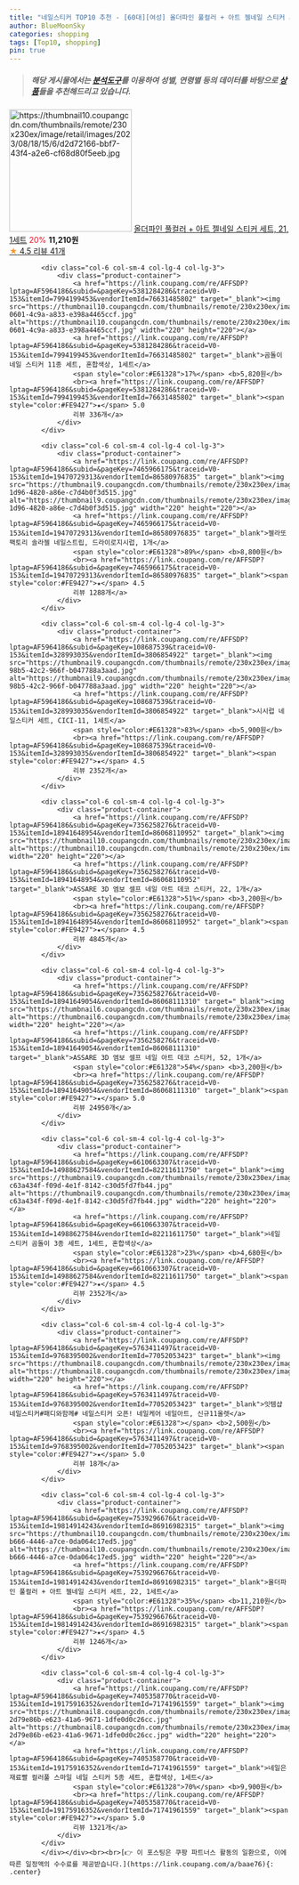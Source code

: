 ```yaml
---
title: "네일스티커 TOP10 추천 - [60대][여성] 올더파인 풀컬러 + 아트 젤네일 스티커 세트, 21, 1세트"
author: BlueMoonSky
categories: shopping
tags: [Top10, shopping]
pin: true
---
```


> ##### 해당 게시물에서는 [**분석도구**](https://itemscout.io/)를 이용하여 **성별**, **연령별** 등의 데이터를 바탕으로 [**상품**](https://link.coupang.com/a/baae76)들을 추천해드리고 있습니다.
<div class="container"><div class="row">
            <div class="col-6 col-sm-4 col-lg-4 col-lg-3">
                <div class="product-container">
                    <a href="https://link.coupang.com/re/AFFSDP?lptag=AF5964186&subid=&pageKey=7539296676&traceid=V0-153&itemId=19814914242&vendorItemId=86916982302" target="_blank"><img src="https://thumbnail10.coupangcdn.com/thumbnails/remote/230x230ex/image/retail/images/2023/08/18/15/6/d2d72166-bbf7-43f4-a2e6-cf68d80f5eeb.jpg" alt="https://thumbnail10.coupangcdn.com/thumbnails/remote/230x230ex/image/retail/images/2023/08/18/15/6/d2d72166-bbf7-43f4-a2e6-cf68d80f5eeb.jpg" width="220" height="220"></a>
                    <a href="https://link.coupang.com/re/AFFSDP?lptag=AF5964186&subid=&pageKey=7539296676&traceid=V0-153&itemId=19814914242&vendorItemId=86916982302" target="_blank">올더파인 풀컬러 + 아트 젤네일 스티커 세트, 21, 1세트</a>
                    <span style="color:#E61328">20%</span> <b>11,210원</b>
                    <br><a href="https://link.coupang.com/re/AFFSDP?lptag=AF5964186&subid=&pageKey=7539296676&traceid=V0-153&itemId=19814914242&vendorItemId=86916982302" target="_blank"><span style="color:#FE9427">★</span> 4.5
                    리뷰 41개</a>
                </div>
            </div>
            
            <div class="col-6 col-sm-4 col-lg-4 col-lg-3">
                <div class="product-container">
                    <a href="https://link.coupang.com/re/AFFSDP?lptag=AF5964186&subid=&pageKey=5381284286&traceid=V0-153&itemId=7994199453&vendorItemId=76631485802" target="_blank"><img src="https://thumbnail10.coupangcdn.com/thumbnails/remote/230x230ex/image/retail/images/2021/06/14/13/3/78b86b43-0601-4c9a-a833-e398a4465ccf.jpg" alt="https://thumbnail10.coupangcdn.com/thumbnails/remote/230x230ex/image/retail/images/2021/06/14/13/3/78b86b43-0601-4c9a-a833-e398a4465ccf.jpg" width="220" height="220"></a>
                    <a href="https://link.coupang.com/re/AFFSDP?lptag=AF5964186&subid=&pageKey=5381284286&traceid=V0-153&itemId=7994199453&vendorItemId=76631485802" target="_blank">곰돌이 네일 스티커 11종 세트, 혼합색상, 1세트</a>
                    <span style="color:#E61328">17%</span> <b>5,820원</b>
                    <br><a href="https://link.coupang.com/re/AFFSDP?lptag=AF5964186&subid=&pageKey=5381284286&traceid=V0-153&itemId=7994199453&vendorItemId=76631485802" target="_blank"><span style="color:#FE9427">★</span> 5.0
                    리뷰 336개</a>
                </div>
            </div>
            
            <div class="col-6 col-sm-4 col-lg-4 col-lg-3">
                <div class="product-container">
                    <a href="https://link.coupang.com/re/AFFSDP?lptag=AF5964186&subid=&pageKey=7465966175&traceid=V0-153&itemId=19470729313&vendorItemId=86580976835" target="_blank"><img src="https://thumbnail9.coupangcdn.com/thumbnails/remote/230x230ex/image/retail/images/2023/07/14/17/4/7286c6e2-1d96-4820-a86e-c7d4b0f3d515.jpg" alt="https://thumbnail9.coupangcdn.com/thumbnails/remote/230x230ex/image/retail/images/2023/07/14/17/4/7286c6e2-1d96-4820-a86e-c7d4b0f3d515.jpg" width="220" height="220"></a>
                    <a href="https://link.coupang.com/re/AFFSDP?lptag=AF5964186&subid=&pageKey=7465966175&traceid=V0-153&itemId=19470729313&vendorItemId=86580976835" target="_blank">젤라또팩토리 솔라젤 네일스트립, 드라이로지시럽, 1개</a>
                    <span style="color:#E61328">89%</span> <b>8,800원</b>
                    <br><a href="https://link.coupang.com/re/AFFSDP?lptag=AF5964186&subid=&pageKey=7465966175&traceid=V0-153&itemId=19470729313&vendorItemId=86580976835" target="_blank"><span style="color:#FE9427">★</span> 4.5
                    리뷰 1288개</a>
                </div>
            </div>
            
            <div class="col-6 col-sm-4 col-lg-4 col-lg-3">
                <div class="product-container">
                    <a href="https://link.coupang.com/re/AFFSDP?lptag=AF5964186&subid=&pageKey=108687539&traceid=V0-153&itemId=328993035&vendorItemId=3806854922" target="_blank"><img src="https://thumbnail9.coupangcdn.com/thumbnails/remote/230x230ex/image/retail/images/2018/07/11/11/0/1804c8a6-98b5-42c2-966f-b047788a3aad.jpg" alt="https://thumbnail9.coupangcdn.com/thumbnails/remote/230x230ex/image/retail/images/2018/07/11/11/0/1804c8a6-98b5-42c2-966f-b047788a3aad.jpg" width="220" height="220"></a>
                    <a href="https://link.coupang.com/re/AFFSDP?lptag=AF5964186&subid=&pageKey=108687539&traceid=V0-153&itemId=328993035&vendorItemId=3806854922" target="_blank">시시럽 네일스티커 세트, CICI-11, 1세트</a>
                    <span style="color:#E61328">83%</span> <b>5,900원</b>
                    <br><a href="https://link.coupang.com/re/AFFSDP?lptag=AF5964186&subid=&pageKey=108687539&traceid=V0-153&itemId=328993035&vendorItemId=3806854922" target="_blank"><span style="color:#FE9427">★</span> 4.5
                    리뷰 2352개</a>
                </div>
            </div>
            
            <div class="col-6 col-sm-4 col-lg-4 col-lg-3">
                <div class="product-container">
                    <a href="https://link.coupang.com/re/AFFSDP?lptag=AF5964186&subid=&pageKey=7356258276&traceid=V0-153&itemId=18941648954&vendorItemId=86068110952" target="_blank"><img src="https://thumbnail10.coupangcdn.com/thumbnails/remote/230x230ex/image/vendor_inventory/7336/b673a1ecc713a3fa56a526c09641f18a54db491219b2f9c942b4ba048aeb.jpg" alt="https://thumbnail10.coupangcdn.com/thumbnails/remote/230x230ex/image/vendor_inventory/7336/b673a1ecc713a3fa56a526c09641f18a54db491219b2f9c942b4ba048aeb.jpg" width="220" height="220"></a>
                    <a href="https://link.coupang.com/re/AFFSDP?lptag=AF5964186&subid=&pageKey=7356258276&traceid=V0-153&itemId=18941648954&vendorItemId=86068110952" target="_blank">ASSARE 3D 엠보 셀프 네일 아트 데코 스티커, 22, 1개</a>
                    <span style="color:#E61328">51%</span> <b>3,200원</b>
                    <br><a href="https://link.coupang.com/re/AFFSDP?lptag=AF5964186&subid=&pageKey=7356258276&traceid=V0-153&itemId=18941648954&vendorItemId=86068110952" target="_blank"><span style="color:#FE9427">★</span> 4.5
                    리뷰 4845개</a>
                </div>
            </div>
            
            <div class="col-6 col-sm-4 col-lg-4 col-lg-3">
                <div class="product-container">
                    <a href="https://link.coupang.com/re/AFFSDP?lptag=AF5964186&subid=&pageKey=7356258276&traceid=V0-153&itemId=18941649054&vendorItemId=86068111310" target="_blank"><img src="https://thumbnail6.coupangcdn.com/thumbnails/remote/230x230ex/image/vendor_inventory/b9b2/df3cc90ec905691ec79250b6eea2a9bb60bdfce8ead9594c903dcda20fec.jpg" alt="https://thumbnail6.coupangcdn.com/thumbnails/remote/230x230ex/image/vendor_inventory/b9b2/df3cc90ec905691ec79250b6eea2a9bb60bdfce8ead9594c903dcda20fec.jpg" width="220" height="220"></a>
                    <a href="https://link.coupang.com/re/AFFSDP?lptag=AF5964186&subid=&pageKey=7356258276&traceid=V0-153&itemId=18941649054&vendorItemId=86068111310" target="_blank">ASSARE 3D 엠보 셀프 네일 아트 데코 스티커, 52, 1개</a>
                    <span style="color:#E61328">54%</span> <b>3,200원</b>
                    <br><a href="https://link.coupang.com/re/AFFSDP?lptag=AF5964186&subid=&pageKey=7356258276&traceid=V0-153&itemId=18941649054&vendorItemId=86068111310" target="_blank"><span style="color:#FE9427">★</span> 5.0
                    리뷰 24950개</a>
                </div>
            </div>
            
            <div class="col-6 col-sm-4 col-lg-4 col-lg-3">
                <div class="product-container">
                    <a href="https://link.coupang.com/re/AFFSDP?lptag=AF5964186&subid=&pageKey=6610663307&traceid=V0-153&itemId=14988627584&vendorItemId=82211611750" target="_blank"><img src="https://thumbnail9.coupangcdn.com/thumbnails/remote/230x230ex/image/retail/images/4262759524978124-c63a434f-f09d-4e1f-8142-c30d5fd7fb44.jpg" alt="https://thumbnail9.coupangcdn.com/thumbnails/remote/230x230ex/image/retail/images/4262759524978124-c63a434f-f09d-4e1f-8142-c30d5fd7fb44.jpg" width="220" height="220"></a>
                    <a href="https://link.coupang.com/re/AFFSDP?lptag=AF5964186&subid=&pageKey=6610663307&traceid=V0-153&itemId=14988627584&vendorItemId=82211611750" target="_blank">네일 스티커 곰돌이 3종 세트, 1세트, 혼합색상</a>
                    <span style="color:#E61328">23%</span> <b>4,680원</b>
                    <br><a href="https://link.coupang.com/re/AFFSDP?lptag=AF5964186&subid=&pageKey=6610663307&traceid=V0-153&itemId=14988627584&vendorItemId=82211611750" target="_blank"><span style="color:#FE9427">★</span> 4.5
                    리뷰 2352개</a>
                </div>
            </div>
            
            <div class="col-6 col-sm-4 col-lg-4 col-lg-3">
                <div class="product-container">
                    <a href="https://link.coupang.com/re/AFFSDP?lptag=AF5964186&subid=&pageKey=5763411497&traceid=V0-153&itemId=9768395002&vendorItemId=77052053423" target="_blank"><img src="https://thumbnail8.coupangcdn.com/thumbnails/remote/230x230ex/image/vendor_inventory/4b7a/aaf98e55e1ff6085bcd2cb2163463cd37b83a159fe3cbec227105540343e.jpg" alt="https://thumbnail8.coupangcdn.com/thumbnails/remote/230x230ex/image/vendor_inventory/4b7a/aaf98e55e1ff6085bcd2cb2163463cd37b83a159fe3cbec227105540343e.jpg" width="220" height="220"></a>
                    <a href="https://link.coupang.com/re/AFFSDP?lptag=AF5964186&subid=&pageKey=5763411497&traceid=V0-153&itemId=9768395002&vendorItemId=77052053423" target="_blank">잇템샵 네일스티커#패디와함께# 네일스티커 오픈! 네일케어 네일아트, 신규11올렛</a>
                    <span style="color:#E61328"></span> <b>2,500원</b>
                    <br><a href="https://link.coupang.com/re/AFFSDP?lptag=AF5964186&subid=&pageKey=5763411497&traceid=V0-153&itemId=9768395002&vendorItemId=77052053423" target="_blank"><span style="color:#FE9427">★</span> 5.0
                    리뷰 18개</a>
                </div>
            </div>
            
            <div class="col-6 col-sm-4 col-lg-4 col-lg-3">
                <div class="product-container">
                    <a href="https://link.coupang.com/re/AFFSDP?lptag=AF5964186&subid=&pageKey=7539296676&traceid=V0-153&itemId=19814914243&vendorItemId=86916982315" target="_blank"><img src="https://thumbnail10.coupangcdn.com/thumbnails/remote/230x230ex/image/retail/images/2023/08/18/15/6/0730f9e1-b666-4446-a7ce-0da064c17ed5.jpg" alt="https://thumbnail10.coupangcdn.com/thumbnails/remote/230x230ex/image/retail/images/2023/08/18/15/6/0730f9e1-b666-4446-a7ce-0da064c17ed5.jpg" width="220" height="220"></a>
                    <a href="https://link.coupang.com/re/AFFSDP?lptag=AF5964186&subid=&pageKey=7539296676&traceid=V0-153&itemId=19814914243&vendorItemId=86916982315" target="_blank">올더파인 풀컬러 + 아트 젤네일 스티커 세트, 22, 1세트</a>
                    <span style="color:#E61328">35%</span> <b>11,210원</b>
                    <br><a href="https://link.coupang.com/re/AFFSDP?lptag=AF5964186&subid=&pageKey=7539296676&traceid=V0-153&itemId=19814914243&vendorItemId=86916982315" target="_blank"><span style="color:#FE9427">★</span> 4.5
                    리뷰 1246개</a>
                </div>
            </div>
            
            <div class="col-6 col-sm-4 col-lg-4 col-lg-3">
                <div class="product-container">
                    <a href="https://link.coupang.com/re/AFFSDP?lptag=AF5964186&subid=&pageKey=7405358770&traceid=V0-153&itemId=19175916352&vendorItemId=71741961559" target="_blank"><img src="https://thumbnail8.coupangcdn.com/thumbnails/remote/230x230ex/image/retail/images/318710244861081-2d79e86b-e623-41a6-9671-1dfe0d0c26cc.jpg" alt="https://thumbnail8.coupangcdn.com/thumbnails/remote/230x230ex/image/retail/images/318710244861081-2d79e86b-e623-41a6-9671-1dfe0d0c26cc.jpg" width="220" height="220"></a>
                    <a href="https://link.coupang.com/re/AFFSDP?lptag=AF5964186&subid=&pageKey=7405358770&traceid=V0-153&itemId=19175916352&vendorItemId=71741961559" target="_blank">네일은재료빨 컬러풀 스마일 네일 스티커 5종 세트, 혼합색상, 1세트</a>
                    <span style="color:#E61328">70%</span> <b>9,900원</b>
                    <br><a href="https://link.coupang.com/re/AFFSDP?lptag=AF5964186&subid=&pageKey=7405358770&traceid=V0-153&itemId=19175916352&vendorItemId=71741961559" target="_blank"><span style="color:#FE9427">★</span> 5.0
                    리뷰 1321개</a>
                </div>
            </div>
            </div></div><br><br>[👉 이 포스팅은 쿠팡 파트너스 활동의 일환으로, 이에 따른 일정액의 수수료를 제공받습니다.](https://link.coupang.com/a/baae76){: .center}